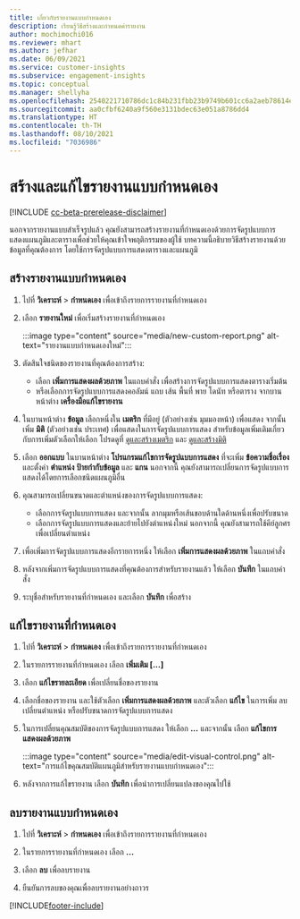 ```yaml
---
title: เกี่ยวกับรายงานแบบกําหนดเอง
description: เรียนรู้วิธีสร้างและกำหนดค่ารายงาน
author: mochimochi016
ms.reviewer: mhart
ms.author: jefhar
ms.date: 06/09/2021
ms.service: customer-insights
ms.subservice: engagement-insights
ms.topic: conceptual
ms.manager: shellyha
ms.openlocfilehash: 2540221710786dc1c84b231fbb23b9749b601cc6a2aeb78614e16002302a80a9
ms.sourcegitcommit: aa0cfbf6240a9f560e3131bdec63e051a8786dd4
ms.translationtype: HT
ms.contentlocale: th-TH
ms.lasthandoff: 08/10/2021
ms.locfileid: "7036986"
---
```

# <a name="create-and-edit-custom-reports"></a>สร้างและแก้ไขรายงานแบบกําหนดเอง

[!INCLUDE [cc-beta-prerelease-disclaimer](includes/cc-beta-prerelease-disclaimer.md)]

นอกจากรายงานแบบสำเร็จรูปแล้ว คุณยังสามารถสร้างรายงานที่กำหนดเองด้วยการจัดรูปแบบการแสดงแผนภูมิและตารางเพื่อช่วยให้คุณเข้าใจพฤติกรรมของผู้ใช้ บทความนี้อธิบายวิธีสร้างรายงานด้วยข้อมูลที่คุณต้องการ โดยใช้การจัดรูปแบบการแสดงตารางและแผนภูมิ 

## <a name="create-a-custom-report"></a>สร้างรายงานแบบกําหนดเอง

1. ไปที่ **วิเคราะห์** > **กำหนดเอง** เพื่อเข้าถึงรายการรายงานที่กำหนดเอง

1. เลือก **รายงานใหม่** เพื่อเริ่มสร้างรายงานที่กำหนดเอง

   :::image type="content" source="media/new-custom-report.png" alt-text="รายงานแบบกำหนดเองใหม่":::

1. ตัดสินใจชนิดของรายงานที่คุณต้องการสร้าง:

    - เลือก **เพิ่มการแสดงผลด้วยภาพ** ในแถบคำสั่ง เพื่อสร้างการจัดรูปแบบการแสดงตารางเริ่มต้น
    - หรือเลือกการจัดรูปแบบการแสดงคอลัมน์ แถบ เส้น พื้นที่ พาย โดนัท หรือตาราง จากบานหน้าต่าง **เครื่องมือแก้ไขรายงาน**

1. ในบานหน้าต่าง **ข้อมูล** เลือกหนึ่งใน **เมตริก** ที่มีอยู่ (ตัวอย่างเช่น มุมมองหน้า) เพื่อแสดง จากนั้น เพิ่ม **มิติ** (ตัวอย่างเช่น ประเทศ) เพื่อแสดงในการจัดรูปแบบการแสดง สำหรับข้อมูลเพิ่มเติมเกี่ยวกับการเพิ่มตัวเลือกให้เลือก โปรดดูที่ [ดูและสร้างเมตริก](metrics.md) และ [ดูและสร้างมิติ](dimensions.md)

1. เลือก **ออกแบบ** ในบานหน้าต่าง **โปรแกรมแก้ไขการจัดรูปแบบการแสดง** ที่จะเพิ่ม **ข้อความชื่อเรื่อง** และตั้งค่า **ตำแหน่ง** **ป้ายกำกับข้อมูล** และ **แกน**  นอกจากนี้ คุณยังสามารถเปลี่ยนการจัดรูปแบบการแสดงได้โดยการเลือกชนิดแผนภูมิอื่น

1. คุณสามารถเปลี่ยนขนาดและตำแหน่งของการจัดรูปแบบการแสดง:
   - เลือกการจัดรูปแบบการแสดง และจากนั้น ลากมุมหรือเส้นขอบด้านใดด้านหนึ่งเพื่อปรับขนาด
   - เลือกการจัดรูปแบบการแสดงและย้ายไปยังตำแหน่งใหม่ นอกจากนี้ คุณยังสามารถใช้คีย์ลูกศรเพื่อเปลี่ยนตำแหน่ง
1. เพื่อเพิ่มการจัดรูปแบบการแสดงอีกรายการหนึ่ง ให้เลือก **เพิ่มการแสดงผลด้วยภาพ** ในแถบคำสั่ง
1. หลังจากเพิ่มการจัดรูปแบบการแสดงที่คุณต้องการสำหรับรายงานแล้ว ให้เลือก **บันทึก** ในแถบคำสั่ง

1. ระบุชื่อสำหรับรายงานที่กำหนดเอง และเลือก **บันทึก** เพื่อสร้าง
 
## <a name="edit-a-custom-report"></a>แก้ไขรายงานที่กำหนดเอง

1. ไปที่ **วิเคราะห์** > **กำหนดเอง** เพื่อเข้าถึงรายการรายงานที่กำหนดเอง

1. ในรายการรายงานที่กำหนดเอง เลือก **เพิ่มเติม [...]** 

1. เลือก **แก้ไขรายละเอียด** เพื่อเปลี่ยนชื่อของรายงาน

1. เลือกชื่อของรายงาน และใช้ตัวเลือก **เพิ่มการแสดงผลด้วยภาพ** และตัวเลือก **แก้ไข** ในการเพิ่ม ลบ เปลี่ยนตำแหน่ง หรือปรับขนาดการจัดรูปแบบการแสดง

1. ในการเปลี่ยนคุณสมบัติของการจัดรูปแบบการแสดง ให้เลือก **...** และจากนั้น เลือก **แก้ไขการแสดงผลด้วยภาพ**

   :::image type="content" source="media/edit-visual-control.png" alt-text="การแก้ไขคุณสมบัติแผนภูมิสำหรับรายงานแบบกำหนดเอง":::

1. หลังจากการแก้ไขรายงาน เลือก **บันทึก** เพื่อนำการเปลี่ยนแปลงของคุณไปใช้ 

## <a name="delete-a-custom-report"></a>ลบรายงานแบบกําหนดเอง

1. ไปที่ **วิเคราะห์** > **กำหนดเอง** เพื่อเข้าถึงรายการรายงานที่กำหนดเอง

1. ในรายการรายงานที่กำหนดเอง เลือก **...**

1. เลือก **ลบ** เพื่อลบรายงาน

1. ยืนยันการลบของคุณเพื่อลบรายงานอย่างถาวร

[!INCLUDE[footer-include](../includes/footer-banner.md)]
